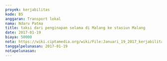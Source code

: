 ```yaml
---
proyek: kerjabilitas
kode: B5
anggaran: Transport lokal
nama: Ndaru Patma
title: taksi dari penginapan selama di Malang ke stasiun Malang
date: 2017-01-19
biaya: 50000
nota: https://wiki.ciptamedia.org/wiki/File:Januari_19_2017_kerjabilitas_B5_taksi_rumah_stasiun_ndaru.jpg
tanggalpelunasan: 2017-01-19
notapelunasan:
---
```

